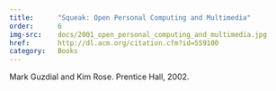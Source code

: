```yaml
---
title:      "Squeak: Open Personal Computing and Multimedia"
order:      6
img-src:    docs/2001_open_personal_computing_and_multimedia.jpg
href:       http://dl.acm.org/citation.cfm?id=559100
category:   Books
---
```

Mark Guzdial and Kim Rose. Prentice Hall, 2002.
